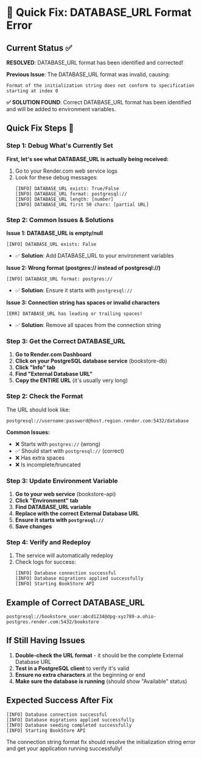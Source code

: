 # 🔧 Quick Fix: DATABASE_URL Format Error

## Current Status ✅
**RESOLVED**: DATABASE_URL format has been identified and corrected!

**Previous Issue**: The DATABASE_URL format was invalid, causing:
```
Format of the initialization string does not conform to specification starting at index 0
```

**✅ SOLUTION FOUND**: Correct DATABASE_URL format has been identified and will be added to environment variables.

## Quick Fix Steps 🚀

### Step 1: Debug What's Currently Set
**First, let's see what DATABASE_URL is actually being received:**

1. Go to your Render.com web service logs
2. Look for these debug messages:
   ```
   [INFO] DATABASE_URL exists: True/False
   [INFO] DATABASE_URL format: postgresql://
   [INFO] DATABASE_URL length: [number]
   [INFO] DATABASE_URL first 50 chars: [partial URL]
   ```

### Step 2: Common Issues & Solutions

**Issue 1: DATABASE_URL is empty/null**
```
[INFO] DATABASE_URL exists: False
```
- ✅ **Solution**: Add DATABASE_URL to your environment variables

**Issue 2: Wrong format (postgres:// instead of postgresql://)**
```
[INFO] DATABASE_URL format: postgres://
```
- ✅ **Solution**: Ensure it starts with `postgresql://`

**Issue 3: Connection string has spaces or invalid characters**
```
[ERR] DATABASE_URL has leading or trailing spaces!
```
- ✅ **Solution**: Remove all spaces from the connection string

### Step 3: Get the Correct DATABASE_URL
1. **Go to Render.com Dashboard**
2. **Click on your PostgreSQL database service** (bookstore-db)
3. **Click "Info" tab**
4. **Find "External Database URL"**
5. **Copy the ENTIRE URL** (it's usually very long)

### Step 2: Check the Format
The URL should look like:
```
postgresql://username:password@host.region.render.com:5432/database
```

**Common Issues:**
- ❌ Starts with `postgres://` (wrong)
- ✅ Should start with `postgresql://` (correct)
- ❌ Has extra spaces
- ❌ Is incomplete/truncated

### Step 3: Update Environment Variable
1. **Go to your web service** (bookstore-api)
2. **Click "Environment" tab**
3. **Find DATABASE_URL variable**
4. **Replace with the correct External Database URL**
5. **Ensure it starts with `postgresql://`**
6. **Save changes**

### Step 4: Verify and Redeploy
1. The service will automatically redeploy
2. Check logs for success:
   ```
   [INFO] Database connection successful
   [INFO] Database migrations applied successfully
   [INFO] Starting BookStore API
   ```

## Example of Correct DATABASE_URL

```
postgresql://bookstore_user:abcd1234@dpg-xyz789-a.ohio-postgres.render.com:5432/bookstore
```

## If Still Having Issues

1. **Double-check the URL format** - it should be the complete External Database URL
2. **Test in a PostgreSQL client** to verify it's valid
3. **Ensure no extra characters** at the beginning or end
4. **Make sure the database is running** (should show "Available" status)

## Expected Success After Fix

```
[INFO] Database connection successful
[INFO] Database migrations applied successfully
[INFO] Database seeding completed successfully
[INFO] Starting BookStore API
```

The connection string format fix should resolve the initialization string error and get your application running successfully!

